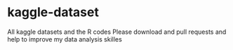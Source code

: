 # kaggle-dataset
All kaggle datasets and the R codes
Please download and pull requests and help to improve my data analysis skilles
